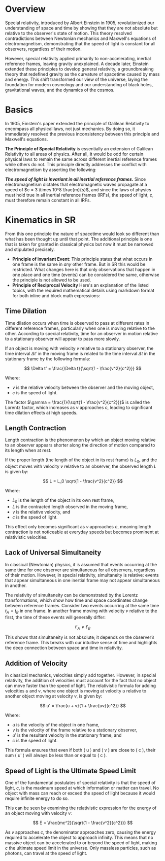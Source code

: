 # Overview
Special relativity, introduced by Albert Einstein in 1905, revolutionized our understanding of space and time by showing that they are not absolute but relative to the observer's state of motion. This theory resolved contradictions between Newtonian mechanics and Maxwell's equations of electromagnetism, demonstrating that the speed of light is constant for all observers, regardless of their motion.

However, special relativity applied primarily to non-accelerating, inertial reference frames, leaving gravity unexplained. A decade later, Einstein extended these principles to develop general relativity, a groundbreaking theory that redefined gravity as the curvature of spacetime caused by mass and energy. This shift transformed our view of the universe, laying the foundation for modern cosmology and our understanding of black holes, gravitational waves, and the dynamics of the cosmos.
# Basics
In 1905, Einstein's paper extended the principle of Galilean Relativity to encompass all physical laws, not just mechanics. By doing so, it immediately resolved the previous inconsistency between this principle and Maxwell's equations.

**The Principle of Special Relativity** is essentially an extension of Galilean Relativity to all areas of physics. After all, it would be odd for certain physical laws to remain the same across different inertial reference frames while others do not. This principle directly addresses the conflict with electromagnetism by asserting the following:

***The speed of light is invariant in all inertial reference frames.*** Since electromagnetism dictates that electromagnetic waves propagate at a speed of $c = 3 \times 10^8 \frac{m}{s}$, and since the laws of physics must hold true in all inertial reference frames (IRFs), the speed of light, $c$, must therefore remain constant in all IRFs.

# Kinematics in SR
From this one principle the nature of spacetime would look so different than what has been thought up until that point. The additional principle is one that is taken for granted in classical physics but now it must be narrowed and stipulated precisely.

- **Principle of Invariant Event**: This principle states that what occurs in one frame is the same in *any* other frame. But in SR this would be restricted. What changes here is that only observations that happen in one place and one time (events) can be considered the same, otherwise the principle is not allowed to be used.
- **Principle of Reciprocal Velocity**
Here's an explanation of the listed topics, with the required mathematical details using markdown format for both inline and block math expressions:

## Time Dilation
Time dilation occurs when time is observed to pass at different rates in different reference frames, particularly when one is moving relative to the other. According to special relativity, time for an observer in motion relative to a stationary observer will appear to pass more slowly.

If an object is moving with velocity $v$ relative to a stationary observer, the time interval $\Delta t'$ in the moving frame is related to the time interval $\Delta t$ in the stationary frame by the following formula:

$$
\Delta t' = \frac{\Delta t}{\sqrt{1 - \frac{v^2}{c^2}}}
$$

Where:
- $v$ is the relative velocity between the observer and the moving object,
- $c$ is the speed of light.

The factor $\gamma = \frac{1}{\sqrt{1 - \frac{v^2}{c^2}}}$ is called the Lorentz factor, which increases as $v$ approaches $c$, leading to significant time dilation effects at high speeds.

## Length Contraction
Length contraction is the phenomenon by which an object moving relative to an observer appears shorter along the direction of motion compared to its length when at rest.

If the proper length (the length of the object in its rest frame) is $L_0$, and the object moves with velocity $v$ relative to an observer, the observed length $L$ is given by:

$$
L = L_0 \sqrt{1 - \frac{v^2}{c^2}}
$$

Where:
- $L_0$ is the length of the object in its own rest frame,
- $L$ is the contracted length observed in the moving frame,
- $v$ is the relative velocity, and
- $c$ is the speed of light.

This effect only becomes significant as $v$ approaches $c$, meaning length contraction is not noticeable at everyday speeds but becomes prominent at relativistic velocities.

## Lack of Universal Simultaneity
In classical (Newtonian) physics, it is assumed that events occurring at the same time for one observer are simultaneous for all observers, regardless of their motion. However, in special relativity, simultaneity is relative: events that appear simultaneous in one inertial frame may not appear simultaneous in another.

The relativity of simultaneity can be demonstrated by the Lorentz transformations, which show how time and space coordinates change between reference frames. Consider two events occurring at the same time $t_A = t_B$ in one frame. In another frame moving with velocity $v$ relative to the first, the time of these events will generally differ:

$$
t'_A \neq t'_B
$$

This shows that simultaneity is not absolute; it depends on the observer’s reference frame. This breaks with our intuitive sense of time and highlights the deep connection between space and time in relativity.

## Addition of Velocity
In classical mechanics, velocities simply add together. However, in special relativity, the addition of velocities must account for the fact that no object can move faster than the speed of light. The relativistic formula for adding velocities $u$ and $v$, where one object is moving at velocity $u$ relative to another object moving at velocity $v$, is given by:

$$
u' = \frac{u + v}{1 + \frac{uv}{c^2}}
$$

Where:
- $u$ is the velocity of the object in one frame,
- $v$ is the velocity of the frame relative to a stationary observer,
- $u'$ is the resultant velocity in the stationary frame, and
- $c$ is the speed of light.

This formula ensures that even if both \( u \) and \( v \) are close to \( c \), their sum \( u' \) will always be less than or equal to \( c \).

## Speed of Light is the Ultimate Speed Limit
One of the fundamental postulates of special relativity is that the speed of light, $c$, is the maximum speed at which information or matter can travel. No object with mass can reach or exceed the speed of light because it would require infinite energy to do so.

This can be seen by examining the relativistic expression for the energy of an object moving with velocity $v$:

$$
E = \frac{mc^2}{\sqrt{1 - \frac{v^2}{c^2}}}
$$

As $v$ approaches $c$, the denominator approaches zero, causing the energy required to accelerate the object to approach infinity. This means that no massive object can be accelerated to or beyond the speed of light, making $c$ the ultimate speed limit in the universe. Only massless particles, such as photons, can travel at the speed of light.